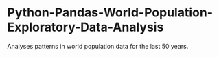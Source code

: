 # Python-Pandas-World-Population-Exploratory-Data-Analysis
Analyses patterns in world population data for the last 50 years.
